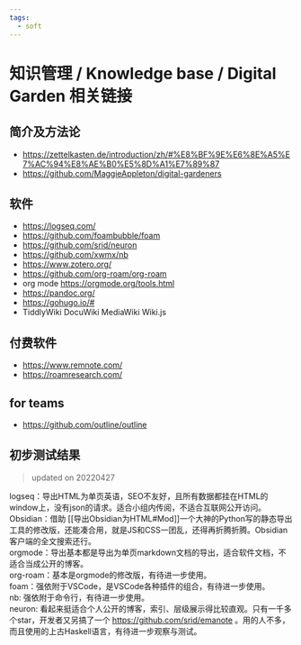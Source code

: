 ```yaml
---
tags:
  - soft
---
```

# 知识管理 / Knowledge base / Digital Garden 相关链接

## 简介及方法论
- https://zettelkasten.de/introduction/zh/#%E8%BF%9E%E6%8E%A5%E7%AC%94%E8%AE%B0%E5%8D%A1%E7%89%87  
- https://github.com/MaggieAppleton/digital-gardeners

## 软件  
- https://logseq.com/  
- https://github.com/foambubble/foam  
- https://github.com/srid/neuron  
- https://github.com/xwmx/nb
- https://www.zotero.org/  
- https://github.com/org-roam/org-roam
- org mode https://orgmode.org/tools.html
- https://pandoc.org/
- https://gohugo.io/#
- TiddlyWiki DocuWiki MediaWiki Wiki.js

## 付费软件
- https://www.remnote.com/
- https://roamresearch.com/


## for teams  
- https://github.com/outline/outline


## 初步测试结果 
> updated on 20220427

logseq：导出HTML为单页英语，SEO不友好，且所有数据都挂在HTML的window上，没有json的请求。适合小组内传阅，不适合互联网公开访问。  
Obsidian：借助 [[导出Obsidian为HTML#Mod]]一个大神的Python写的静态导出工具的修改版，还能凑合用，就是JS和CSS一团乱，还得再折腾折腾。Obsidian客户端的全文搜索还行。  
orgmode：导出基本都是导出为单页markdown文档的导出，适合软件文档，不适合当成公开的博客。  
org-roam：基本是orgmode的修改版，有待进一步使用。  
foam：强依附于VSCode，是VSCode各种插件的组合，有待进一步使用。  
nb: 强依附于命令行，有待进一步使用。  
neuron: 看起来挺适合个人公开的博客，索引、层级展示得比较直观。只有一千多个star，开发者又另搞了一个 https://github.com/srid/emanote 。用的人不多，而且使用的上古Haskell语言，有待进一步观察与测试。
